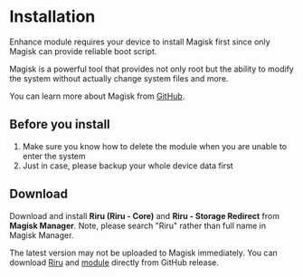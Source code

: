 # Installation

Enhance module requires your device to install Magisk first since only Magisk can provide reliable boot script.

Magisk is a powerful tool that provides not only root but the ability to modify the system without actually change system files and more.

You can learn more about Magisk from [GitHub](https://github.com/topjohnwu/Magisk).

## Before you install

1. Make sure you know how to delete the module when you are unable to enter the system
2. Just in case, please backup your whole device data first

## Download

Download and install **Riru (Riru - Core)** and **Riru - Storage Redirect** from **Magisk Manager**. Note, please search "Riru" rather than full name in Magisk Manager.

The latest version may not be uploaded to Magisk immediately. You can download [Riru](https://github.com/RikkaApps/Riru/releases) and [module](https://github.com/RikkaApps/StorageRedirect-assets/releases/tag/assets) directly from GitHub release.